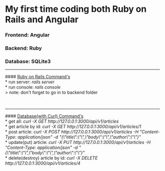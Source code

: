 # My first time coding both Ruby on Rails and Angular
### Frontend: Angular
### Backend: Ruby
### Database: SQLite3
<hr>
#### <u>Ruby on Rails Command's</u><br>
* run server: <i>rails server</i><br>
* run console: <i>rails console</i><br>
> note: don't forget to go in to backend folder</p><br>
<hr>
#### <u>Database(with Curl) Command's</u><br>
* get all: <i>curl -X GET http://127.0.0.1:3000/api/v1/articles</i><br>
* get article by id: <i>curl -X GET http://127.0.0.1:3000/api/v1/articles/1</i><br>
* post article:  <i>curl -X POST http://127.0.0.1:3000/api/v1/articles -H "Content-Type: application/json" -d "{\"title\":\"\",\"body\":\"\",\"author\":\"\"}"</i><br>
* update(put) article:  <i>curl -X PUT http://127.0.0.1:3000/api/v1/articles -H "Content-Type: application/json" -d "{\"title\":\"\",\"body\":\"\",\"author\":\"\"}"</i><br>
* delete(destroy) article by id: <i>curl -X DELETE http://127.0.0.1:3000/api/v1/articles/4</i><br>